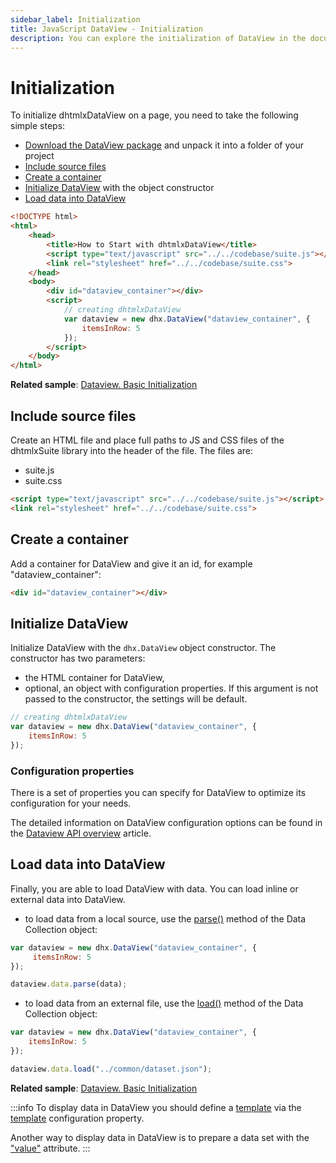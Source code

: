 ```yaml
---
sidebar_label: Initialization
title: JavaScript DataView - Initialization 
description: You can explore the initialization of DataView in the documentation of the DHTMLX JavaScript UI library. Browse developer guides and API reference, try out code examples and live demos, and download a free 30-day evaluation version of DHTMLX Suite 7.
---
```


# Initialization

To initialize dhtmlxDataView on a page, you need to take the following simple steps:

- [Download the DataView package](https://dhtmlx.com/docs/products/dhtmlxSuite/download.shtml) and unpack it into a folder of your project
- [Include source files](#include-source-files)
- [Create a container](#create-a-container)
- [Initialize DataView](#initialize-dataview) with the object constructor
- [Load data into DataView](#load-data-into-dataview)

~~~html title="index.html"
<!DOCTYPE html>
<html>
    <head>
        <title>How to Start with dhtmlxDataView</title>         
        <script type="text/javascript" src="../../codebase/suite.js"></script>
        <link rel="stylesheet" href="../../codebase/suite.css">
    </head>
    <body>
        <div id="dataview_container"></div>
        <script>
            // creating dhtmlxDataView
            var dataview = new dhx.DataView("dataview_container", {
    			itemsInRow: 5
			});
        </script>
    </body>
</html>
~~~

**Related sample**: [Dataview. Basic Initialization](https://snippet.dhtmlx.com/7rjmp5ol)

## Include source files

Create an HTML file and place full paths to JS and CSS files of the dhtmlxSuite library into the header of the file. The files are:

- suite.js
- suite.css

~~~html title="index.html"
<script type="text/javascript" src="../../codebase/suite.js"></script>
<link rel="stylesheet" href="../../codebase/suite.css">
~~~

## Create a container

Add a container for DataView and give it an id, for example "dataview_container":

~~~html title="index.html"
<div id="dataview_container"></div>
~~~

## Initialize DataView

Initialize DataView with the `dhx.DataView` object constructor. The constructor has two parameters:

- the HTML container for DataView,
- optional, an object with configuration properties. If this argument is not passed to the constructor, the settings will be default.

~~~js title="script.js"
// creating dhtmlxDataView
var dataview = new dhx.DataView("dataview_container", {
    itemsInRow: 5
});
~~~

### Configuration properties

There is a set of properties you can specify for DataView to optimize its configuration for your needs.

The detailed information on DataView configuration options can be found in the [Dataview API overview](dataview/api/api_overview.md#properties) article.

## Load data into DataView

Finally, you are able to load DataView with data. You can load inline or external data into DataView.

- to load data from a local source, use the [parse()](data_collection/api/datacollection_parse_method.md) method of the Data Collection object:

~~~js
var dataview = new dhx.DataView("dataview_container", {
	 itemsInRow: 5
});

dataview.data.parse(data);
~~~

- to load data from an external file, use the [load()](data_collection/api/datacollection_load_method.md) method of the Data Collection object:

~~~js
var dataview = new dhx.DataView("dataview_container", {
	itemsInRow: 5
});

dataview.data.load("../common/dataset.json");
~~~

**Related sample**: [Dataview. Basic Initialization](https://snippet.dhtmlx.com/7rjmp5ol)

:::info
To display data in DataView you should define a [template](dataview/configuration.md/#template-for-dataview-items) via the [template](dataview/api/dataview_template_config.md) configuration property.

Another way to display data in DataView is to prepare a data set with the ["value"](dataview/data_loading.md/#preparing-data-set) attribute.
:::
